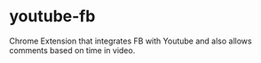 youtube-fb
==========

Chrome Extension that integrates FB with Youtube and also allows comments based on time in video.
